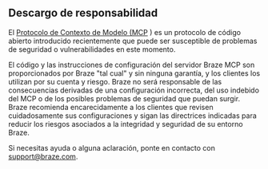 ## Descargo de responsabilidad
<!-- Braze Legal must approve any changes to this content. -->
<!-- Note: Keep these comments under this H2 heading to avoid breaking how headings on certain pages are rendered. -->

El [Protocolo de Contexto de Modelo (MCP](https://modelcontextprotocol.io/docs/getting-started/intro) ) es un protocolo de código abierto introducido recientemente que puede ser susceptible de problemas de seguridad o vulnerabilidades en este momento.

El código y las instrucciones de configuración del servidor Braze MCP son proporcionados por Braze "tal cual" y sin ninguna garantía, y los clientes los utilizan por su cuenta y riesgo. Braze no será responsable de las consecuencias derivadas de una configuración incorrecta, del uso indebido del MCP o de los posibles problemas de seguridad que puedan surgir. Braze recomienda encarecidamente a los clientes que revisen cuidadosamente sus configuraciones y sigan las directrices indicadas para reducir los riesgos asociados a la integridad y seguridad de su entorno Braze.

Si necesitas ayuda o alguna aclaración, ponte en contacto con [support@braze.com](mailto:support@braze.com).
